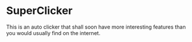 # SuperClicker
This is an auto clicker that shall soon have more interesting features than you would usually find on the internet. 
